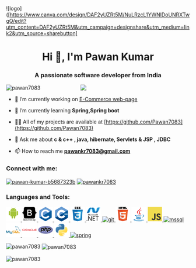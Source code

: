 ![logo]([https://www.canva.com/design/DAF2yUZRt5M/NuLRzcL1YWNlDoUNRXTwgQ/edit?utm_content=DAF2yUZRt5M&utm_campaign=designshare&utm_medium=link2&utm_source=sharebutton]
<h1 align="center">Hi 👋, I'm Pawan Kumar</h1>
<h3 align="center">A passionate software developer from India</h3>
<img align="right" width="300" src="https://prompti.ai/wp-content/uploads/2023/07/pcboi2.png"></img>


<p align="left"> <img src="https://komarev.com/ghpvc/?username=pawan7083&label=Profile%20views&color=0e75b6&style=flat" alt="pawan7083" /> </p>

- 🔭 I’m currently working on [E-Commerce web-page](git@github.com:Pawan7083/E-commerce.git)

- 🌱 I’m currently learning **Spring,Spring boot**

- 👨‍💻 All of my projects are available at [https://github.com/Pawan7083](https://github.com/Pawan7083)

- 💬 Ask me about **c & c++ , java, hibernate, Servlets & JSP , JDBC**

- 📫 How to reach me **pawankr7083@gmail.com**

<h3 align="left">Connect with me:</h3>
<p align="left">
<a href="https://linkedin.com/in/pawan-kumar-b5687323b" target="blank"><img align="center" src="https://raw.githubusercontent.com/rahuldkjain/github-profile-readme-generator/master/src/images/icons/Social/linked-in-alt.svg" alt="pawan-kumar-b5687323b" height="30" width="40" /></a>
<a href="https://www.leetcode.com/pawankr7083" target="blank"><img align="center" src="https://raw.githubusercontent.com/rahuldkjain/github-profile-readme-generator/master/src/images/icons/Social/leet-code.svg" alt="pawankr7083" height="30" width="40" /></a>
</p>

<h3 align="left">Languages and Tools:</h3>
<p align="left"> <a href="https://developer.android.com" target="_blank" rel="noreferrer"> <img src="https://raw.githubusercontent.com/devicons/devicon/master/icons/android/android-original-wordmark.svg" alt="android" width="40" height="40"/> </a> <a href="https://getbootstrap.com" target="_blank" rel="noreferrer"> <img src="https://raw.githubusercontent.com/devicons/devicon/master/icons/bootstrap/bootstrap-plain-wordmark.svg" alt="bootstrap" width="40" height="40"/> </a> <a href="https://www.cprogramming.com/" target="_blank" rel="noreferrer"> <img src="https://raw.githubusercontent.com/devicons/devicon/master/icons/c/c-original.svg" alt="c" width="40" height="40"/> </a> <a href="https://www.w3schools.com/cpp/" target="_blank" rel="noreferrer"> <img src="https://raw.githubusercontent.com/devicons/devicon/master/icons/cplusplus/cplusplus-original.svg" alt="cplusplus" width="40" height="40"/> </a> <a href="https://www.w3schools.com/css/" target="_blank" rel="noreferrer"> <img src="https://raw.githubusercontent.com/devicons/devicon/master/icons/css3/css3-original-wordmark.svg" alt="css3" width="40" height="40"/> </a> <a href="https://dotnet.microsoft.com/" target="_blank" rel="noreferrer"> <img src="https://raw.githubusercontent.com/devicons/devicon/master/icons/dot-net/dot-net-original-wordmark.svg" alt="dotnet" width="40" height="40"/> </a> <a href="https://git-scm.com/" target="_blank" rel="noreferrer"> <img src="https://www.vectorlogo.zone/logos/git-scm/git-scm-icon.svg" alt="git" width="40" height="40"/> </a> <a href="https://www.w3.org/html/" target="_blank" rel="noreferrer"> <img src="https://raw.githubusercontent.com/devicons/devicon/master/icons/html5/html5-original-wordmark.svg" alt="html5" width="40" height="40"/> </a> <a href="https://www.java.com" target="_blank" rel="noreferrer"> <img src="https://raw.githubusercontent.com/devicons/devicon/master/icons/java/java-original.svg" alt="java" width="40" height="40"/> </a> <a href="https://developer.mozilla.org/en-US/docs/Web/JavaScript" target="_blank" rel="noreferrer"> <img src="https://raw.githubusercontent.com/devicons/devicon/master/icons/javascript/javascript-original.svg" alt="javascript" width="40" height="40"/> </a> <a href="https://www.microsoft.com/en-us/sql-server" target="_blank" rel="noreferrer"> <img src="https://www.svgrepo.com/show/303229/microsoft-sql-server-logo.svg" alt="mssql" width="40" height="40"/> </a> <a href="https://www.mysql.com/" target="_blank" rel="noreferrer"> <img src="https://raw.githubusercontent.com/devicons/devicon/master/icons/mysql/mysql-original-wordmark.svg" alt="mysql" width="40" height="40"/> </a> <a href="https://www.oracle.com/" target="_blank" rel="noreferrer"> <img src="https://raw.githubusercontent.com/devicons/devicon/master/icons/oracle/oracle-original.svg" alt="oracle" width="40" height="40"/> </a> <a href="https://www.php.net" target="_blank" rel="noreferrer"> <img src="https://raw.githubusercontent.com/devicons/devicon/master/icons/php/php-original.svg" alt="php" width="40" height="40"/> </a> <a href="https://www.python.org" target="_blank" rel="noreferrer"> <img src="https://raw.githubusercontent.com/devicons/devicon/master/icons/python/python-original.svg" alt="python" width="40" height="40"/> </a> <a href="https://spring.io/" target="_blank" rel="noreferrer"> <img src="https://www.vectorlogo.zone/logos/springio/springio-icon.svg" alt="spring" width="40" height="40"/> </a> </p>

<p><img align="left" src="https://github-readme-stats.vercel.app/api/top-langs?username=pawan7083&show_icons=true&locale=en&layout=compact" alt="pawan7083" /></p>

<p>&nbsp;<img align="center" src="https://github-readme-stats.vercel.app/api?username=pawan7083&show_icons=true&locale=en" alt="pawan7083" /></p>

<p><img align="center" src="https://github-readme-streak-stats.herokuapp.com/?user=pawan7083&" alt="pawan7083" /></p>
